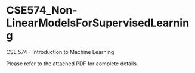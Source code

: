# CSE574_Non-LinearModelsForSupervisedLearning
CSE 574 - Introduction to Machine Learning


Please refer to the attached PDF for complete details.
